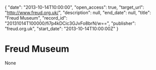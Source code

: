 {
  "date": "2013-10-14T10:00:00", 
  "open_access": true, 
  "target_url": "http://www.freud.org.uk/", 
  "description": null, 
  "end_date": null, 
  "title": "Freud Museum", 
  "record_id": "20131014T100000/fi7p4kDCic3GJvFo8brN/w==", 
  "publisher": "freud.org.uk", 
  "start_date": "2013-10-14T10:00:00Z"
}

# Freud Museum

None